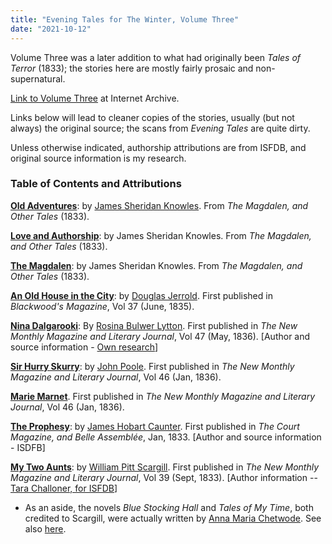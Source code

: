 ```yaml
---
title: "Evening Tales for The Winter, Volume Three"
date: "2021-10-12"
---
```


Volume Three was a later addition to what had originally been _Tales of Terror_ (1833); the stories here are mostly fairly prosaic and non-supernatural.

[Link to Volume Three](https://archive.org/details/eveningtalesfor00unkngoog/page/n306/mode/2up) at Internet Archive.

Links below will lead to cleaner copies of the stories, usually (but not always) the original source; the scans from _Evening Tales_ are quite dirty.

Unless otherwise indicated, authorship attributions are from ISFDB, and original source information is my research.

### Table of Contents and Attributions

[**Old Adventures**](https://books.google.com/books?id=T5IVAAAAYAAJ&pg=PA69&source=gbs_toc_r&cad=3#v=onepage&q&f=false): by [James Sheridan Knowles](https://en.wikipedia.org/wiki/James_Sheridan_Knowles). From _The Magdalen, and Other Tales_ (1833).

[**Love and Authorship**](https://books.google.com/books?id=T5IVAAAAYAAJ&pg=PA35&source=gbs_toc_r&cad=3#v=onepage&q&f=false): by James Sheridan Knowles. From _The Magdalen, and Other Tales_ (1833).

[**The Magdalen**](https://books.google.com/books?id=T5IVAAAAYAAJ&pg=PA3&source=gbs_toc_r&cad=3#v=onepage&q&f=false): by James Sheridan Knowles. From _The Magdalen, and Other Tales_ (1833).

[**An Old House in the City**](https://play.google.com/books/reader?id=3_Q7AQAAMAAJ&pg=GBS.PA860&printsec=frontcover&source=gbs_atb_hover): by [Douglas Jerrold](https://en.wikipedia.org/wiki/Douglas_William_Jerrold). First published in _Blackwood's Magazine_, Vol 37 (June, 1835).

[**Nina Dalgarooki**](https://books.google.com/books?id=OkcFAAAAQAAJ&pg=PA63&lpg=PA63&dq=%22nina+dalgarooki%22&source=bl&ots=Id1id40d6V&sig=ACfU3U1aVv4bElAWVQdFLDiNyfojQHaDiA&hl=en&sa=X&ved=2ahUKEwjGh8iA9cPzAhUhHbkGHYZLALcQ6AF6BAgLEAM#v=onepage&q=%22nina%20dalgarooki%22&f=false): By [Rosina Bulwer Lytton](https://en.wikipedia.org/wiki/Rosina_Bulwer_Lytton). First published in _The New Monthly Magazine and Literary Journal_, Vol 47 (May, 1836). \[Author and source information - [Own research](https://darktalessleuth.wordpress.com/2021/10/17/notes-on-nina-dalgarooki/)\]

[**Sir Hurry Skurry**](https://archive.org/details/s3id13414830/page/344/mode/2up): by [John Poole](https://en.wikipedia.org/wiki/John_Poole_\(playwright\)). First published in _The New Monthly Magazine and Literary Journal_, Vol 46 (Jan, 1836).

[**Marie Marnet**](https://archive.org/details/s3id13414830/page/348/mode/2up). First published in _The New Monthly Magazine and Literary Journal_, Vol 46 (Jan, 1836).

[**The Prophesy**](https://archive.org/details/dli.bengal.10689.11170/page/n327/mode/2up): by [James Hobart Caunter](https://en.wikipedia.org/wiki/John_Hobart_Caunter). First published in _The Court Magazine, and Belle Assemblée_, Jan, 1833. \[Author and source information - ISDFB\]

[**My Two Aunts**](https://archive.org/details/dli.bengal.10689.14572/page/n303/mode/2up): by [William Pitt Scargill](https://en.wikisource.org/wiki/Dictionary_of_National_Biography,_1885-1900/Scargill,_William_Pitt). First published in _The New Monthly Magazine and Literary Journal_, Vol 39 (Sept, 1833). \[Author information -- [Tara Challoner, for ISFDB](https://darktalessleuth.wordpress.com/2021/10/17/notes-on-nina-dalgarooki/comment-page-1/#comment-33)\]

- As an aside, the novels _Blue Stocking Hall_ and _Tales of My Time_, both credited to Scargill, were actually written by [Anna Maria Chetwode](https://en.wikipedia.org/wiki/Anna_Maria_Chetwode). See also [here](https://www.jstor.org/stable/10.3318/priac.2019.119.02).
